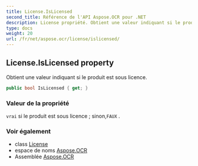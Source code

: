 ```yaml
---
title: License.IsLicensed
second_title: Référence de l'API Aspose.OCR pour .NET
description: License propriété. Obtient une valeur indiquant si le produit est sous licence.
type: docs
weight: 20
url: /fr/net/aspose.ocr/license/islicensed/
---
```

## License.IsLicensed property

Obtient une valeur indiquant si le produit est sous licence.

```csharp
public bool IsLicensed { get; }
```

### Valeur de la propriété

`vrai` si le produit est sous licence ; sinon,`FAUX` .

### Voir également

* class [License](../)
* espace de noms [Aspose.OCR](../../license/)
* Assemblée [Aspose.OCR](../../../)


